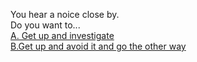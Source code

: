 You hear a noice close by.   
  Do you want to...  
  [A. Get up and investigate](../noise-nearby/little-girl)   
  [B.Get up and avoid it and go the other way](../Hallway)
